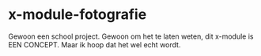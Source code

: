 # x-module-fotografie
Gewoon een school project.
Gewoon om het te laten weten, dit x-module is EEN CONCEPT. Maar ik hoop dat het wel echt wordt.
